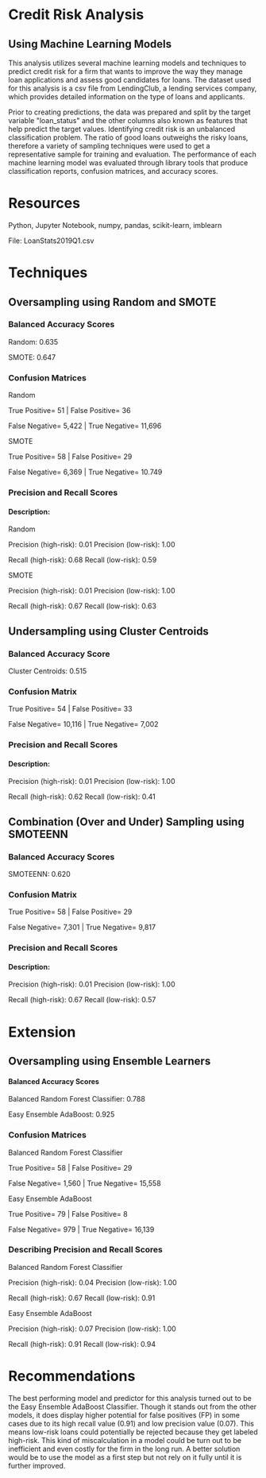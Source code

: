 # Credit Risk Analysis
## Using Machine Learning Models
This analysis utilizes several machine learning models and techniques to predict credit risk for a firm that wants to improve the way they manage loan applications and assess good candidates for loans. The dataset used for this analysis is a csv file from LendingClub, a lending services company, which provides detailed information on the type of loans and applicants.

Prior to creating predictions, the data was prepared and split by the target variable "loan_status" and the other columns also known as features that help predict the target values. Identifying credit risk is an unbalanced classification problem. The ratio of good loans outweighs the risky loans, therefore a variety of sampling techniques were used to get a representative sample for training and evaluation. The performance of each machine learning model was evaluated through library tools that produce classification reports, confusion matrices, and accuracy scores. 

# Resources
Python, Jupyter Notebook, numpy, pandas, scikit-learn, imblearn

File: LoanStats2019Q1.csv

# Techniques
## Oversampling using Random and SMOTE
### Balanced Accuracy Scores 
Random: 0.635

SMOTE: 0.647

### Confusion Matrices
Random

True Positive= 51 | False Positive= 36

False Negative= 5,422 | True Negative= 11,696

SMOTE

True Positive= 58 | False Positive= 29

False Negative= 6,369 | True Negative= 10.749

### Precision and Recall Scores
#### Description:
Random                 

Precision (high-risk): 0.01
Precision (low-risk): 1.00

Recall (high-risk): 0.68
Recall (low-risk): 0.59

SMOTE

Precision (high-risk): 0.01
Precision (low-risk): 1.00

Recall (high-risk): 0.67
Recall (low-risk): 0.63


## Undersampling using Cluster Centroids
### Balanced Accuracy Score
Cluster Centroids: 0.515

### Confusion Matrix
True Positive= 54 | False Positive= 33

False Negative= 10,116 | True Negative= 7,002

### Precision and Recall Scores
#### Description:

Precision (high-risk): 0.01
Precision (low-risk): 1.00

Recall (high-risk): 0.62
Recall (low-risk): 0.41

## Combination (Over and Under) Sampling using SMOTEENN 
### Balanced Accuracy Scores 
SMOTEENN: 0.620

### Confusion Matrix
True Positive= 58 | False Positive= 29

False Negative= 7,301 | True Negative= 9,817

### Precision and Recall Scores
#### Description:
Precision (high-risk): 0.01
Precision (low-risk): 1.00

Recall (high-risk): 0.67
Recall (low-risk): 0.57

# Extension
## Oversampling using Ensemble Learners
#### Balanced Accuracy Scores 
Balanced Random Forest Classifier: 0.788

Easy Ensemble AdaBoost: 0.925

### Confusion Matrices
Balanced Random Forest Classifier

True Positive= 58 | False Positive= 29

False Negative= 1,560 | True Negative= 15,558

Easy Ensemble AdaBoost

True Positive= 79 | False Positive= 8

False Negative= 979 | True Negative= 16,139

### Describing Precision and Recall Scores
Balanced Random Forest Classifier

Precision (high-risk): 0.04
Precision (low-risk): 1.00

Recall (high-risk): 0.67
Recall (low-risk): 0.91

Easy Ensemble AdaBoost

Precision (high-risk): 0.07
Precision (low-risk): 1.00

Recall (high-risk): 0.91
Recall (low-risk): 0.94

# Recommendations
The best performing model and predictor for this analysis turned out to be the Easy Ensemble AdaBoost Classifier. Though it stands out from the other models, it does display higher potential for false positives (FP) in some cases due to its high recall value (0.91) and low precision value (0.07). This means low-risk loans could potentially be rejected because they get labeled high-risk. This kind of miscalculation in a model could be turn out to be inefficient and even costly for the firm in the long run. A better solution would be to use the model as a first step but not rely on it fully until it is further improved.
